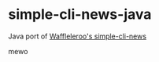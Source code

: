 # simple-cli-news-java

Java port of [Waffleleroo's simple-cli-news](https://github.com/WaffleSoul4/simple-cli-news)

mewo